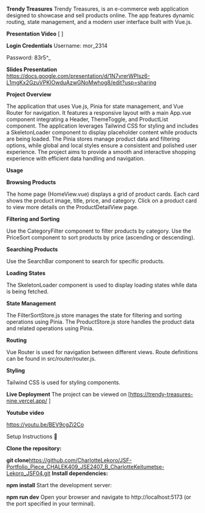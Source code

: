 **Trendy Treasures**
Trendy Treasures, is an e-commerce web application designed to showcase and sell products online. The app features dynamic routing, state management, and a modern user interface built with Vue.js.

**Presentation Video**
[ ]

**Login Credentials**
Username: mor_2314

Password: 83r5^_

**Slides Presentation**
https://docs.google.com/presentation/d/1N7vrerWPlsz6-L1mgKx2GzuVPKlOwduAzwGNoMwhog8/edit?usp=sharing

**Project Overview**

The application that uses Vue.js, Pinia for state management, and Vue Router for navigation. It features a responsive layout with a main App.vue component integrating a Header, ThemeToggle, and ProductList component. The application leverages Tailwind CSS for styling and includes a SkeletonLoader component to display placeholder content while products are being loaded. The Pinia stores manage product data and filtering options, while global and local styles ensure a consistent and polished user experience. The project aims to provide a smooth and interactive shopping experience with efficient data handling and navigation.


**Usage**


**Browsing Products**

The home page (HomeView.vue) displays a grid of product cards.
Each card shows the product image, title, price, and category.
Click on a product card to view more details on the ProductDetailView page.

**Filtering and Sorting**

Use the CategoryFilter component to filter products by category.
Use the PriceSort component to sort products by price (ascending or descending).

**Searching Products**

Use the SearchBar component to search for specific products.

**Loading States**

The SkeletonLoader component is used to display loading states while data is being fetched.

**State Management**

The FilterSortStore.js store manages the state for filtering and sorting operations using Pinia.
The ProductStore.js store handles the product data and related operations using Pinia.

**Routing**

Vue Router is used for navigation between different views.
Route definitions can be found in src/router/router.js.

**Styling**

Tailwind CSS is used for styling components.

**Live Deployment**
The project can be viewed on [https://trendy-treasures-nine.vercel.app/ ]

**Youtube video**

https://youtu.be/BEV9cgZj2Co

Setup Instructions 📃

**Clone the repository:**

**git clone**https://github.com/CharlotteLekoro/JSF-Portfolio_Piece_CHALEK409_JSE2407_B_CharlotteKeitumetse-Lekoro_JSF04.git
**Install dependencies:**

**npm install**
Start the development server:

**npm run dev**
Open your browser and navigate to http://localhost:5173 (or the port specified in your terminal).
